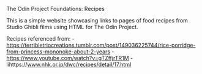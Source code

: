 The Odin Project
Foundations: Recipes



This is a simple website showcasing links to pages of food recipes from Studio Ghibli films using HTML for The Odin Project.


Recipes referenced from:
    - https://terribletriocreations.tumblr.com/post/149036225744/rice-porridge-from-princess-mononoke-about-2-years
    - https://www.youtube.com/watch?v=gTZffjrTR1M
    - lihttps://www.nhk.or.jp/dwc/recipes/detail/17.html

